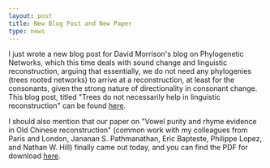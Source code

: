 ```yaml
---
layout: post
title: New Blog Post and New Paper
type: news
---
```


I just wrote a new blog post for David Morrison's blog on Phylogenetic Networks, which this time deals with sound change and linguistic reconstruction, arguing that essentially, we do not need any phylogenies (trees rooted networks) to arrive at a reconstruction, at least for the consonants, given the strong nature of directionality in consonant change. This blog post, titled "Trees do not necessarily help in linguistic reconstruction" can be found [here](http://phylonetworks.blogspot.de/2017/06/trees-do-not-necessarily-help-in.html). 

I should also mention that our paper on "Vowel purity and rhyme evidence in Old Chinese reconstruction" (common work with my colleagues from Paris and London, Jananan S. Pathmanathan, Eric Bapteste, Philippe Lopez, and Nathan W. Hill) finally came out today, and you can find the PDF for download [here](https://link.springer.com/content/pdf/10.1186%2Fs40655-017-0021-8.pdf).

